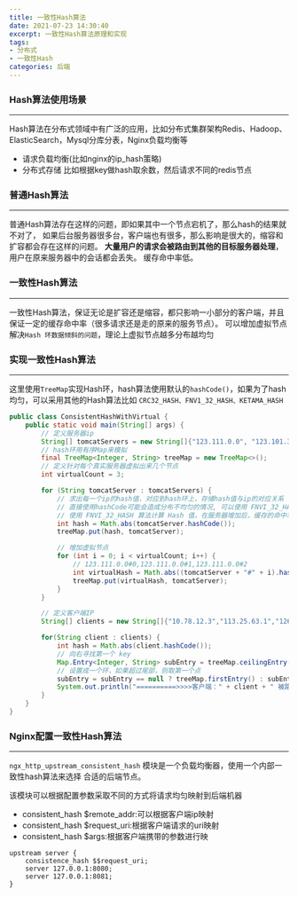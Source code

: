 ```yaml
---
title: 一致性Hash算法
date: 2021-07-23 14:30:40
excerpt: 一致性Hash算法原理和实现
tags:
- 分布式
- 一致性Hash
categories: 后端
---
```


### Hash算法使用场景

---
Hash算法在分布式领域中有广泛的应用，比如分布式集群架构Redis、Hadoop、ElasticSearch，Mysql分库分表，Nginx负载均衡等
+ 请求负载均衡(比如nginx的ip_hash策略)
+ 分布式存储
  比如根据key做hash取余数，然后请求不同的redis节点

### 普通Hash算法

---
普通Hash算法存在这样的问题，即如果其中一个节点宕机了，那么hash的结果就不对了，
如果后台服务器很多台，客户端也有很多，那么影响是很大的，缩容和扩容都会存在这样的问题。
**大量用户的请求会被路由到其他的目标服务器处理**，用户在原来服务器中的会话都会丢失。
缓存命中率低。


### 一致性Hash算法

---
一致性Hash算法，保证无论是扩容还是缩容，都只影响一小部分的客户端，并且保证一定的缓存命中率（很多请求还是走的原来的服务节点）。
可以增加虚拟节点解决`Hash 环数据倾斜的问题`，理论上虚拟节点越多分布越均匀


### 实现一致性Hash算法

---

这里使用`TreeMap`实现Hash环，hash算法使用默认的`hashCode()`，如果为了hash均匀，可以采用其他的Hash算法比如
`CRC32_HASH、FNV1_32_HASH、KETAMA_HASH`


```java
public class ConsistentHashWithVirtual {
    public static void main(String[] args) {
        // 定义服务器ip
        String[] tomcatServers = new String[]{"123.111.0.0", "123.101.3.1", "111.20.35.2", "123.98.26.3"};
        // hash环用有序Map来模拟
        final TreeMap<Integer, String> treeMap = new TreeMap<>();
        // 定义针对每个真实服务器虚拟出来几个节点
        int virtualCount = 3;

        for (String tomcatServer : tomcatServers) {
            // 求出每一个ip的hash值，对应到hash环上，存储hash值与ip的对应关系
            // 直接使用hashCode可能会造成分布不均匀的情况, 可以使用 FNVI_32_HASH 算法
            // 使用 FNVI_32_HASH 算法计算 Hash 值，在服务器增加后，缓存的命中率为 78% 左右
            int hash = Math.abs(tomcatServer.hashCode());
            treeMap.put(hash, tomcatServer);

            // 增加虚拟节点
            for (int i = 0; i < virtualCount; i++) {
                // 123.111.0.0#0,123.111.0.0#1,123.111.0.0#2
                int virtualHash = Math.abs((tomcatServer + "#" + i).hashCode());
                treeMap.put(virtualHash, tomcatServer);
            }
        }

        // 定义客户端IP
        String[] clients = new String[]{"10.78.12.3","113.25.63.1","126.12.3.8"};

        for(String client : clients) {
            int hash = Math.abs(client.hashCode());
            // 向右寻找第一个 key
            Map.Entry<Integer, String> subEntry = treeMap.ceilingEntry(hash);
            // 设置成一个环，如果超过尾部，则取第一个点
            subEntry = subEntry == null ? treeMap.firstEntry() : subEntry;
            System.out.println("==========>>>>客户端：" + client + " 被路由到服务器：" + subEntry.getValue());
        }
    }
}
```

### Nginx配置一致性Hash算法

---
`ngx_http_upstream_consistent_hash` 模块是一个负载均衡器，使用一个内部一致性hash算法来选择
合适的后端节点。

该模块可以根据配置参数采取不同的方式将请求均匀映射到后端机器
+ consistent_hash $remote_addr:可以根据客户端ip映射
+ consistent_hash $request_uri:根据客户端请求的uri映射
+ consistent_hash $args:根据客户端携带的参数进行映

```text
upstream server {
    consistence_hash $$request_uri;
    server 127.0.0.1:8080;
    server 127.0.0.1:8081;
}
```
